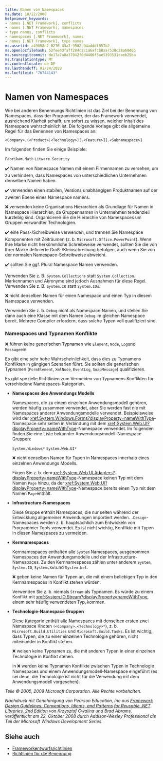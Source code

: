 ```yaml
---
title: Namen von Namespaces
ms.date: 10/22/2008
helpviewer_keywords:
- names [.NET Framework], conflicts
- names [.NET Framework], namespaces
- type names, conflicts
- namespaces [.NET Framework], names
- names [.NET Framework], type names
ms.assetid: a49058d2-0276-43a7-9502-04adddf857b2
ms.openlocfilehash: 52fee0dfaff284c2c1a6afcb8aa7530c28a60d65
ms.sourcegitcommit: de17a7a0a37042f0d4406f5ae5393531caeb25ba
ms.translationtype: MT
ms.contentlocale: de-DE
ms.lasthandoff: 01/24/2020
ms.locfileid: "76744143"
---
```

# <a name="names-of-namespaces"></a>Namen von Namespaces
Wie bei anderen Benennungs Richtlinien ist das Ziel bei der Benennung von Namespaces, dass der Programmierer, der das Framework verwendet, ausreichend Klarheit schafft, um sofort zu wissen, welcher Inhalt des Namespace wahrscheinlich ist. Die folgende Vorlage gibt die allgemeine Regel für das Benennen von Namespaces an:

 `<Company>.(<Product>|<Technology>)[.<Feature>][.<Subnamespace>]`

 Im folgenden finden Sie einige Beispiele:

 `Fabrikam.Math` `Litware.Security`

 ✔️ Namen von Namespace Namen mit einem Firmennamen zu versehen, um zu verhindern, dass Namespaces von unterschiedlichen Unternehmen denselben Namen haben.

 ✔️ verwenden einen stabilen, Versions unabhängigen Produktnamen auf der zweiten Ebene eines Namespace namens.

 ❌ verwenden keine Organisations Hierarchien als Grundlage für Namen in Namespace Hierarchien, da Gruppennamen in Unternehmen tendenziell kurzlebig sind. Organisieren Sie die Hierarchie von Namespaces um Gruppen verwandter Technologien.

 ✔️ eine Pass-/Schreibweise verwenden, und trennen Sie Namespace Komponenten mit Zeiträumen (z. b. `Microsoft.Office.PowerPoint`). Wenn Ihre Marke nicht herkömmliche Schreibweise verwendet, sollten Sie die von Ihrer Marke definierte Groß-/Kleinschreibung befolgen, auch wenn Sie von der normalen Namespace-Schreibweise abweicht.

 ✔️ sollten Sie ggf. Plural Namespace Namen verwenden.

 Verwenden Sie z. B. `System.Collections` statt `System.Collection`. Markennamen und Akronyme sind jedoch Ausnahmen für diese Regel. Verwenden Sie z. B. `System.IO` statt `System.IOs`.

 ❌ nicht denselben Namen für einen Namespace und einen Typ in diesem Namespace verwenden.

 Verwenden Sie z. b. `Debug` nicht als Namespace Namen, und stellen Sie dann auch eine Klasse mit dem Namen `Debug` im gleichen Namespace bereit. Mehrere Compiler erfordern, dass solche Typen voll qualifiziert sind.

### <a name="namespaces-and-type-name-conflicts"></a>Namespaces und Typnamen Konflikte
 ❌ führen keine generischen Typnamen wie `Element`, `Node`, `Log`und `Message`ein.

 Es gibt eine sehr hohe Wahrscheinlichkeit, dass dies zu Typnamens Konflikten in gängigen Szenarien führt. Sie sollten die generischen Typnamen (`FormElement`, `XmlNode`, `EventLog`, `SoapMessage`) qualifizieren.

 Es gibt spezielle Richtlinien zum Vermeiden von Typnamens Konflikten für verschiedene Namespaces-Kategorien.

- **Namespaces des Anwendungs Modells**

     Namespaces, die zu einem einzelnen Anwendungsmodell gehören, werden häufig zusammen verwendet, aber Sie werden fast nie mit Namespaces anderer Anwendungsmodelle verwendet. Beispielsweise wird der <xref:System.Windows.Forms?displayProperty=nameWithType>-Namespace sehr selten in Verbindung mit dem <xref:System.Web.UI?displayProperty=nameWithType>-Namespace verwendet. Im folgenden finden Sie eine Liste bekannter Anwendungsmodell-Namespace Gruppen:

     `System.Windows*` `System.Web.UI*`

     ❌ nicht denselben Namen für Typen in Namespaces innerhalb eines einzelnen Anwendungs Modells.

     Fügen Sie z. b. dem <xref:System.Web.UI.Adapters?displayProperty=nameWithType>-Namespace keinen Typ mit dem Namen `Page` hinzu, da der <xref:System.Web.UI?displayProperty=nameWithType>-Namespace bereits einen Typ mit dem Namen `Page`enthält.

- **Infrastructure-Namespaces**

     Diese Gruppe enthält Namespaces, die nur selten während der Entwicklung allgemeiner Anwendungen importiert werden. `.Design`-Namespaces werden z. b. hauptsächlich zum Entwickeln von Programmier Tools verwendet. Es ist nicht wichtig, Konflikte mit Typen in diesen Namespaces zu vermeiden.

- **Kernnamespaces**

     Kernnamespaces enthalten alle `System` Namespaces, ausgenommen Namespaces der Anwendungsmodelle und der Infrastructure-Namespaces. Zu den Kernnamespaces zählen unter anderem `System`, `System.IO`, `System.Xml`und `System.Net`.

     ❌ geben keine Namen für Typen an, die mit einem beliebigen Typ in den Kernnamespaces in Konflikt stehen würden.

     Verwenden Sie z. b. niemals `Stream` als Typnamen. Es würde zu einem Konflikt mit <xref:System.IO.Stream?displayProperty=nameWithType>, einem sehr häufig verwendeten Typ, kommen.

- **Technologie-Namespace Gruppen**

     Diese Kategorie enthält alle Namespaces mit denselben ersten zwei Namespace Knoten `(<Company>.<Technology>*`), z. b. `Microsoft.Build.Utilities` und `Microsoft.Build.Tasks`. Es ist wichtig, dass Typen, die zu einer einzelnen Technologie gehören, nicht miteinander in Konflikt stehen.

     ❌ weisen keine Typnamen zu, die mit anderen Typen in einer einzelnen Technologie in Konflikt stehen.

     in ❌ werden keine Typnamen Konflikte zwischen Typen in Technologie Namespaces und einem Anwendungsmodell-Namespace eingeführt (es sei denn, die Technologie ist nicht für die Verwendung mit dem Anwendungsmodell vorgesehen).

 *Teile © 2005, 2009 Microsoft Corporation. Alle Rechte vorbehalten.*

 *Nachdruck mit Genehmigung von Pearson Education, Inc aus [Framework Design Guidelines: Conventions, Idioms, and Patterns for Reusable .NET Libraries, 2nd Edition](https://www.informit.com/store/framework-design-guidelines-conventions-idioms-and-9780321545619) von Krzysztof Cwalina und Brad Abrams, veröffentlicht am 22. Oktober 2008 durch Addison-Wesley Professional als Teil der Microsoft Windows Development Series.*

## <a name="see-also"></a>Siehe auch

- [Frameworkentwurfsrichtlinien](../../../docs/standard/design-guidelines/index.md)
- [Richtlinien für die Benennung](../../../docs/standard/design-guidelines/naming-guidelines.md)
